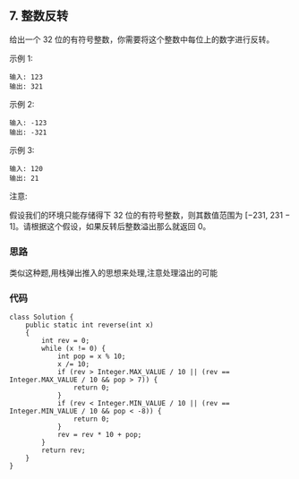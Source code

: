## 7. 整数反转
给出一个 32 位的有符号整数，你需要将这个整数中每位上的数字进行反转。

示例 1:
```
输入: 123
输出: 321
```

示例 2:
```
输入: -123
输出: -321
```

示例 3:
```
输入: 120
输出: 21
```

注意:

假设我们的环境只能存储得下 32 位的有符号整数，则其数值范围为 [−231,  231 − 1]。请根据这个假设，如果反转后整数溢出那么就返回 0。

### 思路
类似这种题,用栈弹出推入的思想来处理,注意处理溢出的可能

### 代码
```
class Solution {
	public static int reverse(int x)
	{
		int rev = 0;
		while (x != 0) {
			int pop = x % 10;
			x /= 10;
			if (rev > Integer.MAX_VALUE / 10 || (rev == Integer.MAX_VALUE / 10 && pop > 7)) {
				return 0;
			}
			if (rev < Integer.MIN_VALUE / 10 || (rev == Integer.MIN_VALUE / 10 && pop < -8)) {
				return 0;
			}
			rev = rev * 10 + pop;
		}
		return rev;
	}
}

```
